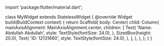 import 'package:flutter/material.dart';

class MyWidget extends StatelessWidget {
  @override
  Widget build(BuildContext context) {
    return Scaffold(
      body: Center(
        child: Column(
          mainAxisAlignment: MainAxisAlignment.center,
          children: <Widget>[
            Text(
              'Name: Abdullah Abdullah',
              style: TextStyle(fontSize: 24.0),
            ),
            SizedBox(height: 20.0),
            Text(
              'ID: 12131660',
              style: TextStyle(fontSize: 24.0),
            ),
          ],
        ),
      ),
    );
  }
}
